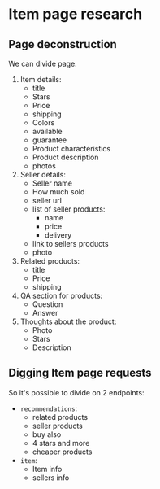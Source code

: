 # Item page research 

## Page deconstruction
We can divide page:
1. Item details: 
    - title
    - Stars
    - Price
    - shipping
    - Colors
    - available
    - guarantee
    - Product characteristics 
    - Product description
    - photos
2. Seller details:
    - Seller name
    - How much sold
    - seller url
    - list of seller products: 
        - name
        - price
        - delivery
    - link to sellers products
    - photo
3. Related products:
    - title
    - Price
    - shipping
4. QA section for products:
    - Question
    - Answer
5. Thoughts about the product:
    - Photo
    - Stars
    - Description

## Digging Item page requests
So it's possible to divide on 2 endpoints:
- `recommendations`:
    - related products
    - seller products
    - buy also
    - 4 stars and more
    - cheaper products
- `item`:
    - Item info
    - sellers info